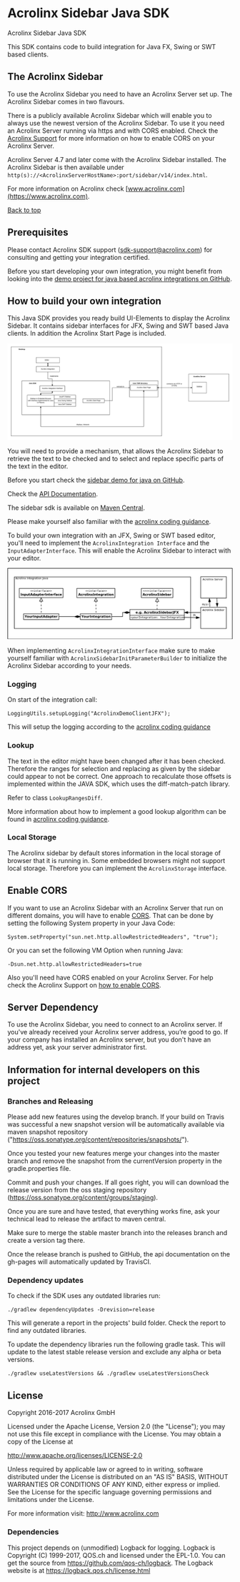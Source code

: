 # Acrolinx Sidebar Java SDK

Acrolinx Sidebar Java SDK

This SDK contains code to build integration for Java FX, Swing or SWT based clients.

## The Acrolinx Sidebar

To use the Acrolinx Sidebar you need to have an Acrolinx Server set up.
The Acrolinx Sidebar comes in two flavours.

There is a publicly available Acrolinx Sidebar which will enable you to always use the newest
version of the Acrolinx Sidebar.
To use it you need an Acrolinx Server running via https and with CORS enabled.
Check the [Acrolinx Support](https://support.acrolinx.com/hc/en-us/articles/203851132-Setting-up-the-Acrolinx-Sidebar#Enable_Cross_Origin_Resource_Sharing_CORS_on_your_Core_Server_)
for more information on how to enable CORS on your Acrolinx Server.

Acrolinx Server 4.7 and later come with the Acrolinx Sidebar installed.
The Acrolinx Sidebar is then available under
`http(s)://<AcrolinxServerHostName>:port/sidebar/v14/index.html`.

For more information on Acrolinx check [www.acrolinx.com](https://www.acrolinx.com).

[Back to top](#acrolinx-java-sidebar-demo)

## Prerequisites

Please contact Acrolinx SDK support (sdk-support@acrolinx.com) for consulting and getting your integration certified.

Before you start developing your own integration, you might benefit from looking into the
[demo project for java based acrolinx integrations on GitHub](https://github.com/acrolinx/acrolinx-sidebar-demo-java).

## How to build your own integration

This Java SDK provides you ready build UI-Elements to display the Acrolinx Sidebar.
It contains sidebar interfaces for JFX, Swing and SWT based Java clients.
In addition the Acrolinx Start Page is included.

![Java SDK parts overview](/img/SketchJavaSDKComponents.png)

You will need to provide a mechanism, that allows the Acrolinx Sidebar to retrieve the text to be checked and to select
and replace specific parts of the text in the editor.

Before you start check the [sidebar demo for java on GitHub](https://github.com/acrolinx/acrolinx-sidebar-demo-java).

Check the [API Documentation](https://acrolinx.github.io/sidebar-sdk-java/).

The sidebar sdk is available on [Maven Central](https://search.maven.org/#search%7Cga%7C1%7Cg%3A%22com.acrolinx.client%22%20a%3A%22sidebar-sdk%22%20).

Please make yourself also familiar with the [acrolinx coding guidance](https://github.com/acrolinx/acrolinx-coding-guidance).

To build your own integration with an JFX, Swing or SWT based editor, you'll need to implement the `AcrolinxIntegration
Interface` and the `InputAdapterInterface`. This will enable the Acrolinx Sidebar to interact with your editor.

![Acrolinx Integration interacting with Acrolinx Sidebar and Acrolinx Server](/img/ArchitectureInterfaces.png)

When implementing `AcrolinxIntegrationInterface` make sure to make yourself familiar with `AcrolinxSidebarInitParameterBuilder`
to initialize the Acrolinx Sidebar according to your needs.

### Logging

On start of the integration call:

```
LoggingUtils.setupLogging("AcrolinxDemoClientJFX");
```

This will setup the logging according to the [acrolinx coding guidance](https://github.com/acrolinx/acrolinx-coding-guidance/blob/master/topics/logging.md)

### Lookup

The text in the editor might have been changed after it has been checked. Therefore the ranges for selection and replacing
as given by the sidebar could appear to not be correct. One approach to recalculate those offsets is implemented within the JAVA SDK,
which uses the diff-match-patch library.

Refer to class ``LookupRangesDiff``.

More information about how to implement a good lookup algorithm can be found in [acrolinx coding guidance](https://github.com/acrolinx/acrolinx-coding-guidance/blob/master/topics/text-lookup.md).


### Local Storage

The Acrolinx sidebar by default stores information in the local storage of browser that it is running in.
Some embedded browsers might not support local storage. Therefore you can implement the `AcrolinxStorage` interface.

## Enable CORS

If you want to use an Acrolinx Sidebar with an Acrolinx Server that run on different domains, you will have to enable
[CORS](https://en.wikipedia.org/wiki/Cross-origin_resource_sharing). That can be done by setting the following System
property in your Java Code:

	System.setProperty("sun.net.http.allowRestrictedHeaders", "true");

Or you can set the following VM Option when running Java:

	-Dsun.net.http.allowRestrictedHeaders=true

Also you'll need have CORS enabled on your Acrolinx Server.
For help check the Acrolinx Support on [how to enable CORS](https://support.acrolinx.com/hc/en-us/articles/203851132#task_izv_qn4_fv).

## Server Dependency

To use the Acrolinx Sidebar, you need to connect to an Acrolinx server. If you've already received your Acrolinx server address,
you’re good to go. If your company has installed an Acrolinx server, but you don't have an address yet, ask your server administrator first.


## Information for internal developers on this project

### Branches and Releasing

Please add new features using the develop branch. If your build on Travis was successful a new snapshot version will
be automatically available via maven snapshot repository ("https://oss.sonatype.org/content/repositories/snapshots/").

Once you tested your new features merge your changes into the master branch and remove the snapshot from the currentVersion
property in the gradle.properties file.

Commit and push your changes. If all goes right, you will can download the release version from the oss staging repository (https://oss.sonatype.org/content/groups/staging).

Once you are sure and have tested, that everything works fine, ask your technical lead to release the artifact to maven central.

Make sure to merge the stable master branch into the releases branch and create a version tag there.

Once the release branch is pushed to GitHub, the api documentation on the gh-pages will automatically updated by TravisCI.

### Dependency updates

To check if the SDK uses any outdated libraries run:

```
./gradlew dependencyUpdates -Drevision=release

```

This will generate a report in the projects' build folder. Check the report to find any outdated libraries.

To update the dependency libraries run the following gradle task. This will update to the latest stable release version
and exclude any alpha or beta versions.

```
./gradlew useLatestVersions && ./gradlew useLatestVersionsCheck

```

## License

Copyright 2016-2017 Acrolinx GmbH

Licensed under the Apache License, Version 2.0 (the "License");
you may not use this file except in compliance with the License.
You may obtain a copy of the License at

http://www.apache.org/licenses/LICENSE-2.0

Unless required by applicable law or agreed to in writing, software
distributed under the License is distributed on an "AS IS" BASIS,
WITHOUT WARRANTIES OR CONDITIONS OF ANY KIND, either express or implied.
See the License for the specific language governing permissions and
limitations under the License.

For more information visit: http://www.acrolinx.com

### Dependencies

This project depends on (unmodified) Logback for logging. Logback is Copyright (C) 1999-2017, QOS.ch and licensed under the EPL-1.0. You can get the source from https://github.com/qos-ch/logback. The Logback website is at https://logback.qos.ch/license.html
